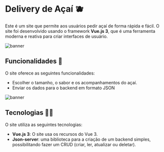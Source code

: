 # Delivery de Açaí 🫐

Este é um site que permite aos usuários pedir açaí de forma rápida e fácil. O site foi desenvolvido usando o framework **Vue.js 3**, que é uma ferramenta moderna e reativa para criar interfaces de usuário.

![banner](https://user-images.githubusercontent.com/111824151/284309715-d411db8d-f973-410e-bfa4-2efb77bdc1c6.png)

## Funcionalidades 🍨

O site oferece as seguintes funcionalidades:

- Escolher o tamanho, o sabor e os acompanhamentos do açaí.
- Enviar os dados para o backend em formato JSON

![banner](https://user-images.githubusercontent.com/111824151/284310561-965b3a70-0d85-40e2-8153-292d89019e4c.png)

## Tecnologias 👨‍💻

O site utiliza as seguintes tecnologias:

- **Vue.js 3**: O site usa os recursos do Vue 3.
- **Json-server**: uma biblioteca para a criação de um backend simples, possibilitando fazer um CRUD (criar, ler, atualizar ou deletar).

